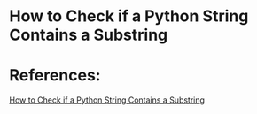 # How to Check if a Python String Contains a Substring


# References:
[How to Check if a Python String Contains a Substring](https://realpython.com/python-string-contains-substring/)